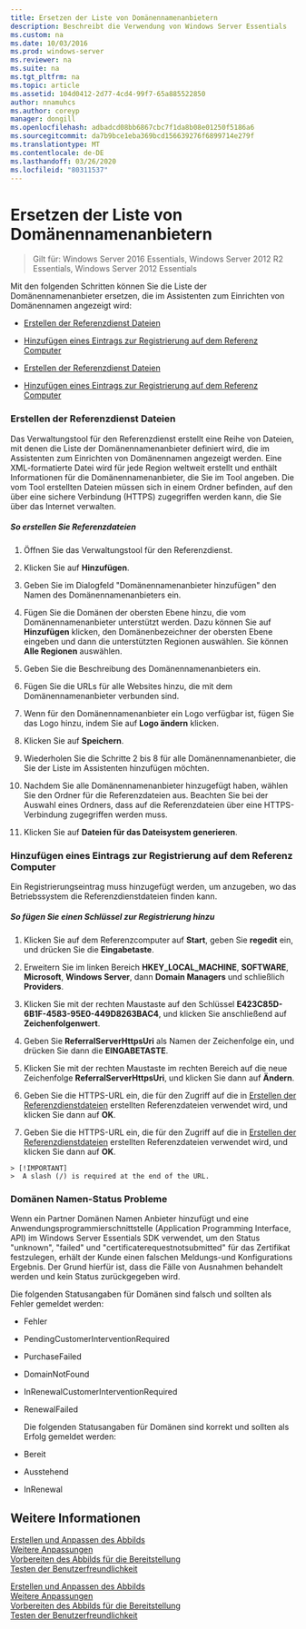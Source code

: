 ```yaml
---
title: Ersetzen der Liste von Domänennamenanbietern
description: Beschreibt die Verwendung von Windows Server Essentials
ms.custom: na
ms.date: 10/03/2016
ms.prod: windows-server
ms.reviewer: na
ms.suite: na
ms.tgt_pltfrm: na
ms.topic: article
ms.assetid: 104d0412-2d77-4cd4-99f7-65a885522850
author: nnamuhcs
ms.author: coreyp
manager: dongill
ms.openlocfilehash: adbadcd08bb6867cbc7f1da8b08e01250f5186a6
ms.sourcegitcommit: da7b9bce1eba369bcd156639276f6899714e279f
ms.translationtype: MT
ms.contentlocale: de-DE
ms.lasthandoff: 03/26/2020
ms.locfileid: "80311537"
---
```

# <a name="replace-the-list-of-domain-name-providers"></a>Ersetzen der Liste von Domänennamenanbietern

>Gilt für: Windows Server 2016 Essentials, Windows Server 2012 R2 Essentials, Windows Server 2012 Essentials

Mit den folgenden Schritten können Sie die Liste der Domänennamenanbieter ersetzen, die im Assistenten zum Einrichten von Domänennamen angezeigt wird:  


-   [Erstellen der Referenzdienst Dateien](Replace-the-List-of-Domain-Name-Providers.md#BKMK_ReferralFiles)  

-   [Hinzufügen eines Eintrags zur Registrierung auf dem Referenz Computer](Replace-the-List-of-Domain-Name-Providers.md#BKMK_AddRegistry)  

-   [Erstellen der Referenzdienst Dateien](../install/Replace-the-List-of-Domain-Name-Providers.md#BKMK_ReferralFiles)  

-   [Hinzufügen eines Eintrags zur Registrierung auf dem Referenz Computer](../install/Replace-the-List-of-Domain-Name-Providers.md#BKMK_AddRegistry)  


###  <a name="create-the-referral-service-files"></a><a name="BKMK_ReferralFiles"></a>Erstellen der Referenzdienst Dateien  
 Das Verwaltungstool für den Referenzdienst erstellt eine Reihe von Dateien, mit denen die Liste der Domänennamenanbieter definiert wird, die im Assistenten zum Einrichten von Domänennamen angezeigt werden. Eine XML-formatierte Datei wird für jede Region weltweit erstellt und enthält Informationen für die Domänennamenanbieter, die Sie im Tool angeben. Die vom Tool erstellten Dateien müssen sich in einem Ordner befinden, auf den über eine sichere Verbindung (HTTPS) zugegriffen werden kann, die Sie über das Internet verwalten.  

##### <a name="to-create-the-referral-files"></a>So erstellen Sie Referenzdateien  

1.  Öffnen Sie das Verwaltungstool für den Referenzdienst.  

2.  Klicken Sie auf **Hinzufügen**.  

3.  Geben Sie im Dialogfeld "Domänennamenanbieter hinzufügen" den Namen des Domänennamenanbieters ein.  

4.  Fügen Sie die Domänen der obersten Ebene hinzu, die vom Domänennamenanbieter unterstützt werden. Dazu können Sie auf **Hinzufügen** klicken, den Domänenbezeichner der obersten Ebene eingeben und dann die unterstützten Regionen auswählen. Sie können **Alle Regionen** auswählen.  

5.  Geben Sie die Beschreibung des Domänennamenanbieters ein.  

6.  Fügen Sie die URLs für alle Websites hinzu, die mit dem Domänennamenanbieter verbunden sind.  

7.  Wenn für den Domänennamenanbieter ein Logo verfügbar ist, fügen Sie das Logo hinzu, indem Sie auf **Logo ändern** klicken.  

8.  Klicken Sie auf **Speichern**.  

9. Wiederholen Sie die Schritte 2 bis 8 für alle Domänennamenanbieter, die Sie der Liste im Assistenten hinzufügen möchten.  

10. Nachdem Sie alle Domänennamenanbieter hinzugefügt haben, wählen Sie den Ordner für die Referenzdateien aus. Beachten Sie bei der Auswahl eines Ordners, dass auf die Referenzdateien über eine HTTPS-Verbindung zugegriffen werden muss.  

11. Klicken Sie auf **Dateien für das Dateisystem generieren**.  

###  <a name="add-an-entry-to-the-registry-on-the-reference-computer"></a><a name="BKMK_AddRegistry"></a>Hinzufügen eines Eintrags zur Registrierung auf dem Referenz Computer  
 Ein Registrierungseintrag muss hinzugefügt werden, um anzugeben, wo das Betriebssystem die Referenzdienstdateien finden kann.  

##### <a name="to-add-a-key-to-the-registry"></a>So fügen Sie einen Schlüssel zur Registrierung hinzu  

1.  Klicken Sie auf dem Referenzcomputer auf **Start**, geben Sie **regedit** ein, und drücken Sie die **Eingabetaste**.  

2.  Erweitern Sie im linken Bereich **HKEY_LOCAL_MACHINE**, **SOFTWARE**, **Microsoft**, **Windows Server**, dann **Domain Managers** und schließlich **Providers**.  

3.  Klicken Sie mit der rechten Maustaste auf den Schlüssel **E423C85D-6B1F-4583-95E0-449D8263BAC4**, und klicken Sie anschließend auf **Zeichenfolgenwert**.  

4.  Geben Sie **ReferralServerHttpsUri** als Namen der Zeichenfolge ein, und drücken Sie dann die **EINGABETASTE**.  

5.  Klicken Sie mit der rechten Maustaste im rechten Bereich auf die neue Zeichenfolge **ReferralServerHttpsUri**, und klicken Sie dann auf **Ändern**.  


6.  Geben Sie die HTTPS-URL ein, die für den Zugriff auf die in [Erstellen der Referenzdienstdateien](Replace-the-List-of-Domain-Name-Providers.md#BKMK_ReferralFiles) erstellten Referenzdateien verwendet wird, und klicken Sie dann auf **OK**.  

6.  Geben Sie die HTTPS-URL ein, die für den Zugriff auf die in [Erstellen der Referenzdienstdateien](../install/Replace-the-List-of-Domain-Name-Providers.md#BKMK_ReferralFiles) erstellten Referenzdateien verwendet wird, und klicken Sie dann auf **OK**.  


~~~
> [!IMPORTANT]
>  A slash (/) is required at the end of the URL.  
~~~

###  <a name="domain-name-status-issues"></a><a name="BKMK_ReplaceDomainNameProviders"></a>Domänen Namen-Status Probleme  
 Wenn ein Partner Domänen Namen Anbieter hinzufügt und eine Anwendungsprogrammierschnittstelle (Application Programming Interface, API) im Windows Server Essentials SDK verwendet, um den Status "unknown", "failed" und "certificaterequestnotsubmitted" für das Zertifikat festzulegen, erhält der Kunde einen falschen Meldungs-und Konfigurations Ergebnis. Der Grund hierfür ist, dass die Fälle von Ausnahmen behandelt werden und kein Status zurückgegeben wird.  

 Die folgenden Statusangaben für Domänen sind falsch und sollten als Fehler gemeldet werden:  

- Fehler  

- PendingCustomerInterventionRequired  

- PurchaseFailed  

- DomainNotFound  

- InRenewalCustomerInterventionRequired  

- RenewalFailed  

  Die folgenden Statusangaben für Domänen sind korrekt und sollten als Erfolg gemeldet werden:  

- Bereit  

- Ausstehend  

- InRenewal  

## <a name="see-also"></a>Weitere Informationen  

 [Erstellen und Anpassen des Abbilds](Creating-and-Customizing-the-Image.md)   
 [Weitere Anpassungen](Additional-Customizations.md)   
 [Vorbereiten des Abbilds für die Bereitstellung](Preparing-the-Image-for-Deployment.md)   
 [Testen der Benutzerfreundlichkeit](Testing-the-Customer-Experience.md)

 [Erstellen und Anpassen des Abbilds](../install/Creating-and-Customizing-the-Image.md)   
 [Weitere Anpassungen](../install/Additional-Customizations.md)   
 [Vorbereiten des Abbilds für die Bereitstellung](../install/Preparing-the-Image-for-Deployment.md)   
 [Testen der Benutzerfreundlichkeit](../install/Testing-the-Customer-Experience.md)

